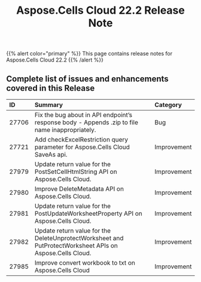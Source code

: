 ﻿---
title: Aspose.Cells Cloud 22.2 Release Note
second_title: Aspose.Cells Cloud Documen
type: docs
url: /ar/aspose-cells-cloud-22-2-release-notes/
description: Aspose.Cells Cloud supports Excel to create, convert, merge, split, protected, inner object operation, and so on
weight: 20
---
{{% alert color="primary" %}} 
This page contains release notes for Aspose.Cells Cloud 22.2
{{% /alert %}} 
## **Complete list of issues and enhancements covered in this Release**
|**ID**|**Summary**|**Category**|
|:- |:- |:- |
|27706 |Fix the bug about in API endpoint’s response body - Appends .zip to file name inappropriately.|Bug |
|27721 |Add checkExcelRestriction query parameter for Aspose.Cells Cloud SaveAs api.|Improvement |
|27979 |Update return value for the PostSetCellHtmlString API on Aspose.Cells Cloud.|Improvement |
|27980 |Improve DeleteMetadata API on Aspose.Cells Cloud.|Improvement |
|27981 |Update return value for the PostUpdateWorksheetProperty API on Aspose.Cells Cloud.|Improvement |
|27982 |Update return value for the DeleteUnprotectWorksheet and PutProtectWorksheet APIs on Aspose.Cells Cloud.|Improvement |
|27985 |Improve convert workbook  to txt on Aspose.Cells Cloud|Improvement |
